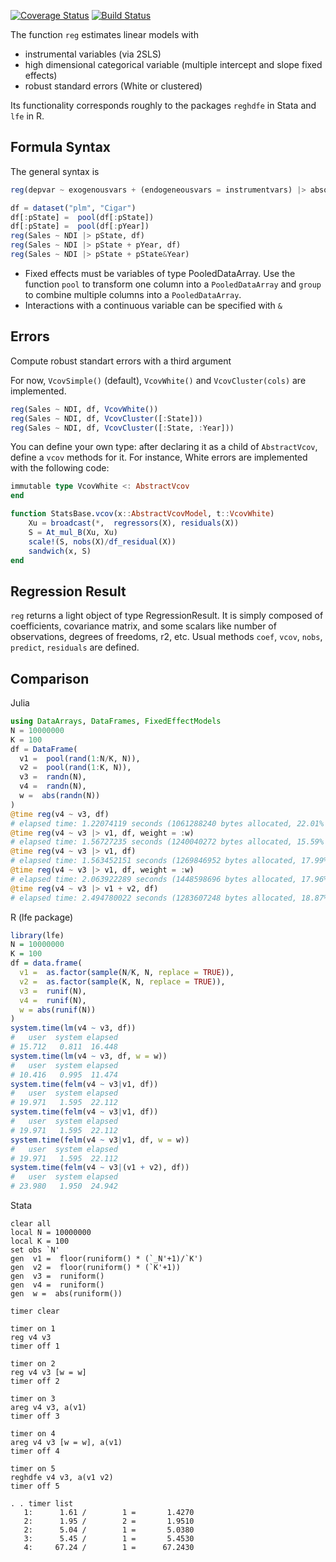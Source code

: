 [![Coverage Status](https://coveralls.io/repos/matthieugomez/FixedEffectModels.jl/badge.svg?branch=master)](https://coveralls.io/r/matthieugomez/FixedEffects.jl?branch=master)
[![Build Status](https://travis-ci.org/matthieugomez/FixedEffectModels.jl.svg?branch=master)](https://travis-ci.org/matthieugomez/FixedEffects.jl)

The function `reg` estimates linear models with 
- instrumental variables (via 2SLS)
- high dimensional categorical variable (multiple intercept and slope fixed effects)
- robust standard errors (White or clustered) 

Its functionality corresponds roughly to the packages `reghdfe` in Stata and `lfe` in R.

## Formula Syntax

The general syntax is

```julia
reg(depvar ~ exogenousvars + (endogeneousvars = instrumentvars) |> absorbvars, df)
```


```julia
df = dataset("plm", "Cigar")
df[:pState] =  pool(df[:pState])
df[:pState] =  pool(df[:pYear])
reg(Sales ~ NDI |> pState, df)
reg(Sales ~ NDI |> pState + pYear, df)
reg(Sales ~ NDI |> pState + pState&Year)
```


- Fixed effects must be variables of type PooledDataArray. Use the function `pool` to transform one column into a `PooledDataArray` and  `group` to combine multiple columns into a `PooledDataArray`.
- Interactions with a continuous variable can be specified with `&`





## Errors
Compute robust standart errors with a third argument

For now, `VcovSimple()` (default), `VcovWhite()` and `VcovCluster(cols)` are implemented.

```julia
reg(Sales ~ NDI, df, VcovWhite())
reg(Sales ~ NDI, df, VcovCluster([:State]))
reg(Sales ~ NDI, df, VcovCluster([:State, :Year]))
```


You can define your own type: after declaring it as a child of `AbstractVcov`, define a `vcov` methods for it. For instance,  White errors are implemented with the following code:

```julia
immutable type VcovWhite <: AbstractVcov 
end

function StatsBase.vcov(x::AbstractVcovModel, t::VcovWhite) 
	Xu = broadcast(*,  regressors(X), residuals(X))
	S = At_mul_B(Xu, Xu)
	scale!(S, nobs(X)/df_residual(X))
	sandwich(x, S) 
end
```





## Regression Result

`reg` returns a light object of type RegressionResult. It is simply composed of coefficients, covariance matrix, and some scalars like number of observations, degrees of freedoms, r2, etc. Usual methods `coef`, `vcov`, `nobs`, `predict`, `residuals` are defined.


## Comparison


Julia
```julia
using DataArrays, DataFrames, FixedEffectModels
N = 10000000
K = 100
df = DataFrame(
  v1 =  pool(rand(1:N/K, N)),
  v2 =  pool(rand(1:K, N)),
  v3 =  randn(N), 
  v4 =  randn(N),
  w =  abs(randn(N)) 
)
@time reg(v4 ~ v3, df)
# elapsed time: 1.22074119 seconds (1061288240 bytes allocated, 22.01% gc time)
@time reg(v4 ~ v3 |> v1, df, weight = :w)
# elapsed time: 1.56727235 seconds (1240040272 bytes allocated, 15.59% gc time)
@time reg(v4 ~ v3 |> v1, df)
# elapsed time: 1.563452151 seconds (1269846952 bytes allocated, 17.99% gc time)
@time reg(v4 ~ v3 |> v1, df, weight = :w)
# elapsed time: 2.063922289 seconds (1448598696 bytes allocated, 17.96% gc time)
@time reg(v4 ~ v3 |> v1 + v2, df)
# elapsed time: 2.494780022 seconds (1283607248 bytes allocated, 18.87% gc time)
````

R (lfe package)
```R
library(lfe)
N = 10000000
K = 100
df = data.frame(
  v1 =  as.factor(sample(N/K, N, replace = TRUE)),
  v2 =  as.factor(sample(K, N, replace = TRUE)),
  v3 =  runif(N), 
  v4 =  runif(N), 
  w = abs(runif(N))
)
system.time(lm(v4 ~ v3, df))
#   user  system elapsed 
# 15.712   0.811  16.448 
system.time(lm(v4 ~ v3, df, w = w))
#   user  system elapsed 
# 10.416   0.995  11.474 
system.time(felm(v4 ~ v3|v1, df))
#   user  system elapsed 
# 19.971   1.595  22.112 
system.time(felm(v4 ~ v3|v1, df))
#   user  system elapsed 
# 19.971   1.595  22.112 
system.time(felm(v4 ~ v3|v1, df, w = w))
#   user  system elapsed 
# 19.971   1.595  22.112 
system.time(felm(v4 ~ v3|(v1 + v2), df))
#   user  system elapsed 
# 23.980   1.950  24.942 
```



Stata
```
clear all
local N = 10000000
local K = 100
set obs `N'
gen  v1 =  floor(runiform() * (`_N'+1)/`K')
gen  v2 =  floor(runiform() * (`K'+1))
gen  v3 =  runiform()
gen  v4 =  runiform()
gen  w =  abs(runiform()) 

timer clear

timer on 1
reg v4 v3
timer off 1

timer on 2
reg v4 v3 [w = w]
timer off 2

timer on 3
areg v4 v3, a(v1)
timer off 3

timer on 4
areg v4 v3 [w = w], a(v1)
timer off 4

timer on 5
reghdfe v4 v3, a(v1 v2)
timer off 5

. . timer list
   1:      1.61 /        1 =       1.4270
   2:      1.95 /        2 =       1.9510
   2:      5.04 /        1 =       5.0380
   3:      5.45 /        1 =       5.4530
   4:     67.24 /        1 =      67.2430
````



